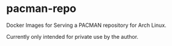# pacman-repo
Docker Images for Serving a PACMAN repository for Arch Linux.

Currently only intended for private use by the author.
